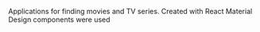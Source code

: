 Applications for finding movies and TV series.
Created with React
Material Design components were used